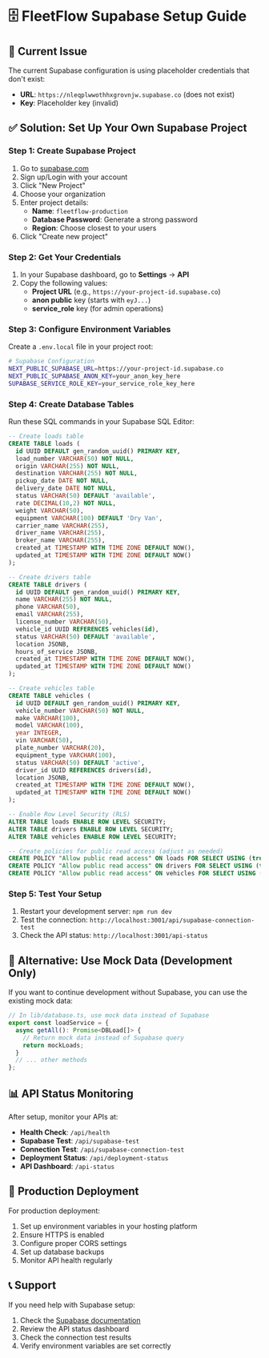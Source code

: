 # 🗄️ FleetFlow Supabase Setup Guide

## 🚨 Current Issue

The current Supabase configuration is using placeholder credentials that don't exist:

- **URL**: `https://nleqplwwothhxgrovnjw.supabase.co` (does not exist)
- **Key**: Placeholder key (invalid)

## ✅ Solution: Set Up Your Own Supabase Project

### Step 1: Create Supabase Project

1. Go to [supabase.com](https://supabase.com)
2. Sign up/Login with your account
3. Click "New Project"
4. Choose your organization
5. Enter project details:
   - **Name**: `fleetflow-production`
   - **Database Password**: Generate a strong password
   - **Region**: Choose closest to your users
6. Click "Create new project"

### Step 2: Get Your Credentials

1. In your Supabase dashboard, go to **Settings** → **API**
2. Copy the following values:
   - **Project URL** (e.g., `https://your-project-id.supabase.co`)
   - **anon public** key (starts with `eyJ...`)
   - **service_role** key (for admin operations)

### Step 3: Configure Environment Variables

Create a `.env.local` file in your project root:

```bash
# Supabase Configuration
NEXT_PUBLIC_SUPABASE_URL=https://your-project-id.supabase.co
NEXT_PUBLIC_SUPABASE_ANON_KEY=your_anon_key_here
SUPABASE_SERVICE_ROLE_KEY=your_service_role_key_here
```

### Step 4: Create Database Tables

Run these SQL commands in your Supabase SQL Editor:

```sql
-- Create loads table
CREATE TABLE loads (
  id UUID DEFAULT gen_random_uuid() PRIMARY KEY,
  load_number VARCHAR(50) NOT NULL,
  origin VARCHAR(255) NOT NULL,
  destination VARCHAR(255) NOT NULL,
  pickup_date DATE NOT NULL,
  delivery_date DATE NOT NULL,
  status VARCHAR(50) DEFAULT 'available',
  rate DECIMAL(10,2) NOT NULL,
  weight VARCHAR(50),
  equipment VARCHAR(100) DEFAULT 'Dry Van',
  carrier_name VARCHAR(255),
  driver_name VARCHAR(255),
  broker_name VARCHAR(255),
  created_at TIMESTAMP WITH TIME ZONE DEFAULT NOW(),
  updated_at TIMESTAMP WITH TIME ZONE DEFAULT NOW()
);

-- Create drivers table
CREATE TABLE drivers (
  id UUID DEFAULT gen_random_uuid() PRIMARY KEY,
  name VARCHAR(255) NOT NULL,
  phone VARCHAR(50),
  email VARCHAR(255),
  license_number VARCHAR(50),
  vehicle_id UUID REFERENCES vehicles(id),
  status VARCHAR(50) DEFAULT 'available',
  location JSONB,
  hours_of_service JSONB,
  created_at TIMESTAMP WITH TIME ZONE DEFAULT NOW(),
  updated_at TIMESTAMP WITH TIME ZONE DEFAULT NOW()
);

-- Create vehicles table
CREATE TABLE vehicles (
  id UUID DEFAULT gen_random_uuid() PRIMARY KEY,
  vehicle_number VARCHAR(50) NOT NULL,
  make VARCHAR(100),
  model VARCHAR(100),
  year INTEGER,
  vin VARCHAR(50),
  plate_number VARCHAR(20),
  equipment_type VARCHAR(100),
  status VARCHAR(50) DEFAULT 'active',
  driver_id UUID REFERENCES drivers(id),
  location JSONB,
  created_at TIMESTAMP WITH TIME ZONE DEFAULT NOW(),
  updated_at TIMESTAMP WITH TIME ZONE DEFAULT NOW()
);

-- Enable Row Level Security (RLS)
ALTER TABLE loads ENABLE ROW LEVEL SECURITY;
ALTER TABLE drivers ENABLE ROW LEVEL SECURITY;
ALTER TABLE vehicles ENABLE ROW LEVEL SECURITY;

-- Create policies for public read access (adjust as needed)
CREATE POLICY "Allow public read access" ON loads FOR SELECT USING (true);
CREATE POLICY "Allow public read access" ON drivers FOR SELECT USING (true);
CREATE POLICY "Allow public read access" ON vehicles FOR SELECT USING (true);
```

### Step 5: Test Your Setup

1. Restart your development server: `npm run dev`
2. Test the connection: `http://localhost:3001/api/supabase-connection-test`
3. Check the API status: `http://localhost:3001/api-status`

## 🔧 Alternative: Use Mock Data (Development Only)

If you want to continue development without Supabase, you can use the existing mock data:

```typescript
// In lib/database.ts, use mock data instead of Supabase
export const loadService = {
  async getAll(): Promise<DBLoad[]> {
    // Return mock data instead of Supabase query
    return mockLoads;
  }
  // ... other methods
};
```

## 📊 API Status Monitoring

After setup, monitor your APIs at:

- **Health Check**: `/api/health`
- **Supabase Test**: `/api/supabase-test`
- **Connection Test**: `/api/supabase-connection-test`
- **Deployment Status**: `/api/deployment-status`
- **API Dashboard**: `/api-status`

## 🚀 Production Deployment

For production deployment:

1. Set up environment variables in your hosting platform
2. Ensure HTTPS is enabled
3. Configure proper CORS settings
4. Set up database backups
5. Monitor API health regularly

## 📞 Support

If you need help with Supabase setup:

1. Check the [Supabase documentation](https://supabase.com/docs)
2. Review the API status dashboard
3. Check the connection test results
4. Verify environment variables are set correctly

